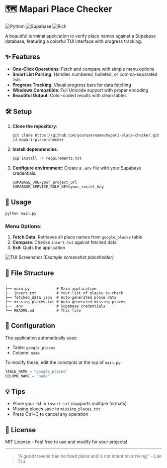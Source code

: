 # 🗺️ Mapari Place Checker

![Python](https://img.shields.io/badge/python-3.8+-blue.svg)
![Supabase](https://img.shields.io/badge/Supabase-3.0+-green.svg)
![Rich](https://img.shields.io/badge/Rich_TUI-13.0+-orange.svg)

A beautiful terminal application to verify place names against a Supabase database, featuring a colorful TUI interface with progress tracking.

## ✨ Features

- **One-Click Operations**: Fetch and compare with simple menu options
- **Smart List Parsing**: Handles numbered, bulleted, or comma-separated lists
- **Progress Tracking**: Visual progress bars for data fetching
- **Windows Compatible**: Full Unicode support with proper encoding
- **Beautiful Output**: Color-coded results with clean tables

## 🛠️ Setup

1. **Clone the repository**:
   ```bash
   git clone https://github.com/yourusername/mapari-place-checker.git
   cd mapari-place-checker
   ```

2. **Install dependencies**:
   ```bash
   pip install -r requirements.txt
   ```

3. **Configure environment**:
   Create a `.env` file with your Supabase credentials:
   ```env
   SUPABASE_URL=your_project_url
   SUPABASE_SERVICE_ROLE_KEY=your_secret_key
   ```

## 🚀 Usage

```bash
python main.py
```

### Menu Options:
1. **Fetch Data**: Retrieves all place names from `google_places` table
2. **Compare**: Checks `insert.txt` against fetched data
3. **Exit**: Quits the application

![TUI Screenshot](https://i.imgur.com/placeholder.png) *(Example screenshot placeholder)*

## 📁 File Structure

```
.
├── main.py            # Main application
├── insert.txt         # Your list of places to check
├── fetched_data.json  # Auto-generated place data
├── missing_places.txt # Auto-generated missing places
├── .env               # Supabase credentials
└── README.md          # This file
```

## 🔧 Configuration

The application automatically uses:
- Table: `google_places`
- Column: `name`

To modify these, edit the constants at the top of `main.py`:
```python
TABLE_NAME = "google_places"
COLUMN_NAME = "name"
```

## 💡 Tips

- Place your list in `insert.txt` (supports multiple formats)
- Missing places save to `missing_places.txt`
- Press Ctrl+C to cancel any operation

## 📜 License

MIT License - Feel free to use and modify for your projects!

---

> "A good traveler has no fixed plans and is not intent on arriving." - Lao Tzu
